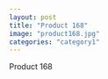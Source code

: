 ```yaml
---
layout: post
title: "Product 168"
image: "product168.jpg"
categories: "category1"
---
```

Product 168
